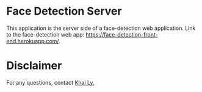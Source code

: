 # Face Detection Server

This application is the server side of a face-detection web application. Link to the face-detection web app: https://face-detection-front-end.herokuapp.com/.


# Disclaimer

For any questions, contact <a href="https://github.com/khl7" target="target">Khai Ly.</a>   

